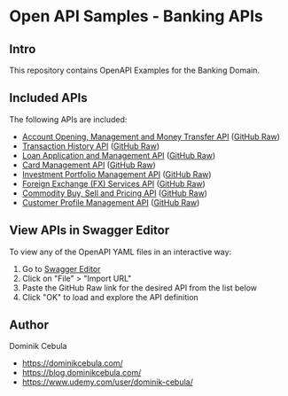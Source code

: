 # Open API Samples - Banking APIs

## Intro

This repository contains OpenAPI Examples for the Banking Domain.

## Included APIs

The following APIs are included:

- [Account Opening, Management and Money Transfer API](./account-opening-api.yaml) ([GitHub Raw](https://raw.githubusercontent.com/dominikcebula/open-api-samples-banking/main/account-opening-api.yaml))
- [Transaction History API](./transaction-history-api.yaml) ([GitHub Raw](https://raw.githubusercontent.com/dominikcebula/open-api-samples-banking/main/transaction-history-api.yaml))
- [Loan Application and Management API](./loan-application-api.yaml) ([GitHub Raw](https://raw.githubusercontent.com/dominikcebula/open-api-samples-banking/main/loan-application-api.yaml))
- [Card Management API](./card-management-api.yaml) ([GitHub Raw](https://raw.githubusercontent.com/dominikcebula/open-api-samples-banking/main/card-management-api.yaml))
- [Investment Portfolio Management API](./investment-portfolio-api.yaml) ([GitHub Raw](https://raw.githubusercontent.com/dominikcebula/open-api-samples-banking/main/investment-portfolio-api.yaml))
- [Foreign Exchange (FX) Services API](./fx-services-api.yaml) ([GitHub Raw](https://raw.githubusercontent.com/dominikcebula/open-api-samples-banking/main/fx-services-api.yaml))
- [Commodity Buy, Sell and Pricing API](./commodity-api.yaml) ([GitHub Raw](https://raw.githubusercontent.com/dominikcebula/open-api-samples-banking/main/commodity-api.yaml))
- [Customer Profile Management API](./customer-profile-api.yaml) ([GitHub Raw](https://raw.githubusercontent.com/dominikcebula/open-api-samples-banking/main/customer-profile-api.yaml))

## View APIs in Swagger Editor

To view any of the OpenAPI YAML files in an interactive way:

1. Go to [Swagger Editor](https://editor.swagger.io/)
2. Click on "File" > "Import URL"
3. Paste the GitHub Raw link for the desired API from the list below
4. Click "OK" to load and explore the API definition

## Author

Dominik Cebula

* https://dominikcebula.com/
* https://blog.dominikcebula.com/
* https://www.udemy.com/user/dominik-cebula/
